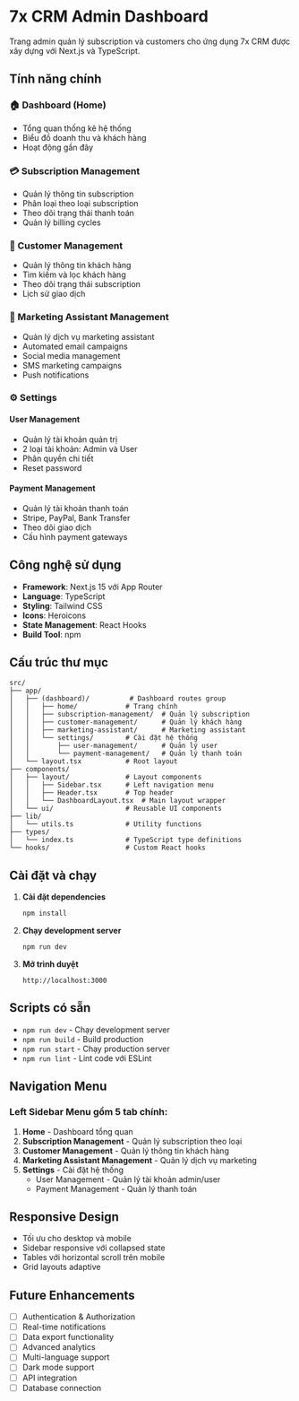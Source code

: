 # 7x CRM Admin Dashboard

Trang admin quản lý subscription và customers cho ứng dụng 7x CRM được xây dựng với Next.js và TypeScript.

## Tính năng chính

### 🏠 Dashboard (Home)
- Tổng quan thống kê hệ thống
- Biểu đồ doanh thu và khách hàng
- Hoạt động gần đây

### 💳 Subscription Management
- Quản lý thông tin subscription
- Phân loại theo loại subscription
- Theo dõi trạng thái thanh toán
- Quản lý billing cycles

### 👥 Customer Management
- Quản lý thông tin khách hàng
- Tìm kiếm và lọc khách hàng
- Theo dõi trạng thái subscription
- Lịch sử giao dịch

### 📢 Marketing Assistant Management
- Quản lý dịch vụ marketing assistant
- Automated email campaigns
- Social media management
- SMS marketing campaigns
- Push notifications

### ⚙️ Settings
#### User Management
- Quản lý tài khoản quản trị
- 2 loại tài khoản: Admin và User
- Phân quyền chi tiết
- Reset password

#### Payment Management
- Quản lý tài khoản thanh toán
- Stripe, PayPal, Bank Transfer
- Theo dõi giao dịch
- Cấu hình payment gateways

## Công nghệ sử dụng

- **Framework**: Next.js 15 với App Router
- **Language**: TypeScript
- **Styling**: Tailwind CSS
- **Icons**: Heroicons
- **State Management**: React Hooks
- **Build Tool**: npm

## Cấu trúc thư mục

```
src/
├── app/
│   ├── (dashboard)/          # Dashboard routes group
│   │   ├── home/            # Trang chính
│   │   ├── subscription-management/  # Quản lý subscription
│   │   ├── customer-management/      # Quản lý khách hàng
│   │   ├── marketing-assistant/      # Marketing assistant
│   │   └── settings/        # Cài đặt hệ thống
│   │       ├── user-management/      # Quản lý user
│   │       └── payment-management/   # Quản lý thanh toán
│   └── layout.tsx           # Root layout
├── components/
│   ├── layout/              # Layout components
│   │   ├── Sidebar.tsx      # Left navigation menu
│   │   ├── Header.tsx       # Top header
│   │   └── DashboardLayout.tsx  # Main layout wrapper
│   └── ui/                  # Reusable UI components
├── lib/
│   └── utils.ts             # Utility functions
├── types/
│   └── index.ts             # TypeScript type definitions
└── hooks/                   # Custom React hooks
```

## Cài đặt và chạy

1. **Cài đặt dependencies**
   ```bash
   npm install
   ```

2. **Chạy development server**
   ```bash
   npm run dev
   ```

3. **Mở trình duyệt**
   ```
   http://localhost:3000
   ```

## Scripts có sẵn

- `npm run dev` - Chạy development server
- `npm run build` - Build production
- `npm run start` - Chạy production server
- `npm run lint` - Lint code với ESLint

## Navigation Menu

### Left Sidebar Menu gồm 5 tab chính:

1. **Home** - Dashboard tổng quan
2. **Subscription Management** - Quản lý subscription theo loại
3. **Customer Management** - Quản lý thông tin khách hàng
4. **Marketing Assistant Management** - Quản lý dịch vụ marketing
5. **Settings** - Cài đặt hệ thống
   - User Management - Quản lý tài khoản admin/user
   - Payment Management - Quản lý thanh toán

## Responsive Design

- Tối ưu cho desktop và mobile
- Sidebar responsive với collapsed state
- Tables với horizontal scroll trên mobile
- Grid layouts adaptive

## Future Enhancements

- [ ] Authentication & Authorization
- [ ] Real-time notifications
- [ ] Data export functionality
- [ ] Advanced analytics
- [ ] Multi-language support
- [ ] Dark mode support
- [ ] API integration
- [ ] Database connection
